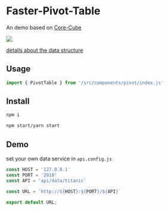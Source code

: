 # Faster-Pivot-Table
An demo based on [Core-Cube](https://github.com/ObservedObserver/cube-core)

![](http://imglf4.nosdn0.126.net/img/UnhEMnlSbXBDeGo0RUNuWjVncFBYa1NCMWVvd1hyZXhFWjJLckcydG9kRlU4aW1ueTF2YndnPT0.gif)

[details about the data structure](https://www.yuque.com/chenhao-sv93h/evfohb/eiu24v)
## Usage
```js
import { PivotTable } from '/src/components/pivot/index.js'
```

## Install
```bash
npm i

npm start/yarn start
```

## Demo
set your own data service in `api.config.js`
```js
const HOST = '127.0.0.1'
const PORT = '2018'
const API = 'api/data/titanic'

const URL = `http://${HOST}:${PORT}/${API}`

export default URL;
```
